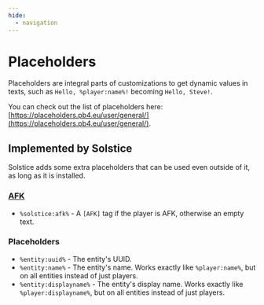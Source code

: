 ```yaml
---
hide:
  - navigation
---
```


# Placeholders

Placeholders are integral parts of customizations to get dynamic values in texts, such as `Hello, %player:name%!` becoming `Hello, Steve!`.

You can check out the list of placeholders here: [https://placeholders.pb4.eu/user/general/](https://placeholders.pb4.eu/user/general/).

## Implemented by Solstice

Solstice adds some extra placeholders that can be used even outside of it, as long as it is installed.

### [AFK](modules/afk.md)

* `%solstice:afk%` - A `[AFK]` tag if the player is AFK, otherwise an empty text.

### Placeholders

* `%entity:uuid%` - The entity's UUID.
* `%entity:name%` - The entity's name. Works exactly like `%player:name%`, but on all entities instead of just players.
* `%entity:displayname%` - The entity's display name. Works exactly like `%player:displayname%`, but on all entities instead of just players.
